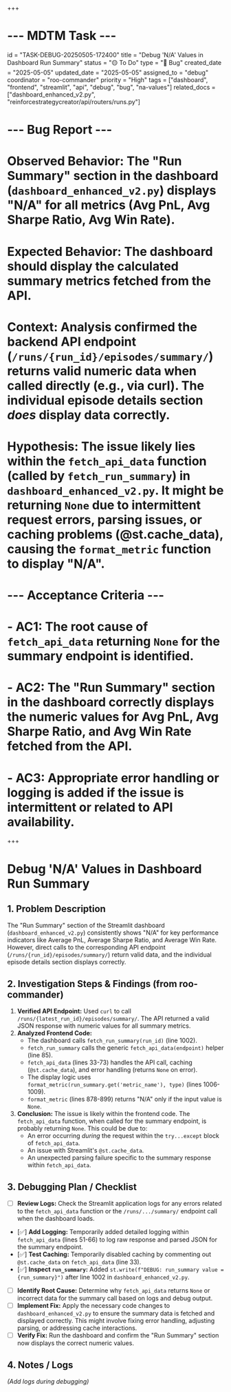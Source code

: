 +++
# --- MDTM Task ---
id = "TASK-DEBUG-20250505-172400"
title = "Debug 'N/A' Values in Dashboard Run Summary"
status = "🟡 To Do"
type = "🐞 Bug"
created_date = "2025-05-05"
updated_date = "2025-05-05"
assigned_to = "debug"
coordinator = "roo-commander"
priority = "High"
tags = ["dashboard", "frontend", "streamlit", "api", "debug", "bug", "na-values"]
related_docs = ["dashboard_enhanced_v2.py", "reinforcestrategycreator/api/routers/runs.py"]
# --- Bug Report ---
# **Observed Behavior:** The "Run Summary" section in the dashboard (`dashboard_enhanced_v2.py`) displays "N/A" for all metrics (Avg PnL, Avg Sharpe Ratio, Avg Win Rate).
# **Expected Behavior:** The dashboard should display the calculated summary metrics fetched from the API.
# **Context:** Analysis confirmed the backend API endpoint (`/runs/{run_id}/episodes/summary/`) returns valid numeric data when called directly (e.g., via curl). The individual episode details section *does* display data correctly.
# **Hypothesis:** The issue likely lies within the `fetch_api_data` function (called by `fetch_run_summary`) in `dashboard_enhanced_v2.py`. It might be returning `None` due to intermittent request errors, parsing issues, or caching problems (@st.cache_data), causing the `format_metric` function to display "N/A".
# --- Acceptance Criteria ---
# - AC1: The root cause of `fetch_api_data` returning `None` for the summary endpoint is identified.
# - AC2: The "Run Summary" section in the dashboard correctly displays the numeric values for Avg PnL, Avg Sharpe Ratio, and Avg Win Rate fetched from the API.
# - AC3: Appropriate error handling or logging is added if the issue is intermittent or related to API availability.
+++

# Debug 'N/A' Values in Dashboard Run Summary

## 1. Problem Description

The "Run Summary" section of the Streamlit dashboard (`dashboard_enhanced_v2.py`) consistently shows "N/A" for key performance indicators like Average PnL, Average Sharpe Ratio, and Average Win Rate. However, direct calls to the corresponding API endpoint (`/runs/{run_id}/episodes/summary/`) return valid data, and the individual episode details section displays correctly.

## 2. Investigation Steps & Findings (from roo-commander)

1.  **Verified API Endpoint:** Used `curl` to call `/runs/{latest_run_id}/episodes/summary/`. The API returned a valid JSON response with numeric values for all summary metrics.
2.  **Analyzed Frontend Code:**
    *   The dashboard calls `fetch_run_summary(run_id)` (line 1002).
    *   `fetch_run_summary` calls the generic `fetch_api_data(endpoint)` helper (line 85).
    *   `fetch_api_data` (lines 33-73) handles the API call, caching (`@st.cache_data`), and error handling (returns `None` on error).
    *   The display logic uses `format_metric(run_summary.get('metric_name'), type)` (lines 1006-1009).
    *   `format_metric` (lines 878-899) returns "N/A" only if the input value is `None`.
3.  **Conclusion:** The issue is likely within the frontend code. The `fetch_api_data` function, when called for the summary endpoint, is probably returning `None`. This could be due to:
    *   An error occurring *during* the request within the `try...except` block of `fetch_api_data`.
    *   An issue with Streamlit's `@st.cache_data`.
    *   An unexpected parsing failure specific to the summary response within `fetch_api_data`.

## 3. Debugging Plan / Checklist

-   [ ] **Review Logs:** Check the Streamlit application logs for any errors related to the `fetch_api_data` function or the `/runs/.../summary/` endpoint call when the dashboard loads.
-   [✅] **Add Logging:** Temporarily added detailed logging within `fetch_api_data` (lines 51-66) to log raw response and parsed JSON for the summary endpoint.
-   [✅] **Test Caching:** Temporarily disabled caching by commenting out `@st.cache_data` on `fetch_api_data` (line 33).
-   [✅] **Inspect `run_summary`:** Added `st.write(f"DEBUG: run_summary value = {run_summary}")` after line 1002 in `dashboard_enhanced_v2.py`.
-   [ ] **Identify Root Cause:** Determine why `fetch_api_data` returns `None` or incorrect data for the summary call based on logs and debug output.
-   [ ] **Implement Fix:** Apply the necessary code changes to `dashboard_enhanced_v2.py` to ensure the summary data is fetched and displayed correctly. This might involve fixing error handling, adjusting parsing, or addressing cache interactions.
-   [ ] **Verify Fix:** Run the dashboard and confirm the "Run Summary" section now displays the correct numeric values.

## 4. Notes / Logs

*(Add logs during debugging)*